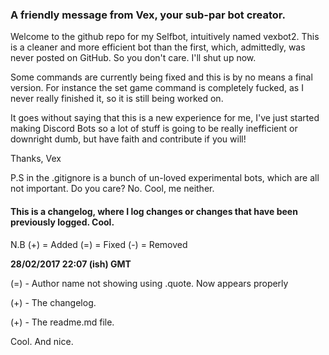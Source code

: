 <h3>A friendly message from Vex, your sub-par bot creator.</h3>
Welcome to the github repo for my Selfbot, intuitively named vexbot2. This is a cleaner and more efficient bot than the first, which,
admittedly, was never posted on GitHub. So you don't care. I'll shut up now.

Some commands are currently being fixed and this is by no means a final version. For instance the set game command is completely fucked, as
I never really finished it, so it is still being worked on.

It goes without saying that this is a new experience for me, I've just started making Discord Bots so a lot of stuff is going to be really
inefficient or downright dumb, but have faith and contribute if you will!

Thanks,
Vex

P.S in the .gitignore is a bunch of un-loved experimental bots, which are all not important. Do you care? No. Cool, me neither.

<h4>This is a changelog, where I log changes or changes that have been previously logged. Cool.</h4>

N.B (+) = Added (=) = Fixed (-) = Removed

**28/02/2017 22:07 (ish) GMT**

(=) - Author name not showing using .quote. Now appears properly

(+) - The changelog.

(+) - The readme.md file.

Cool. And nice.
